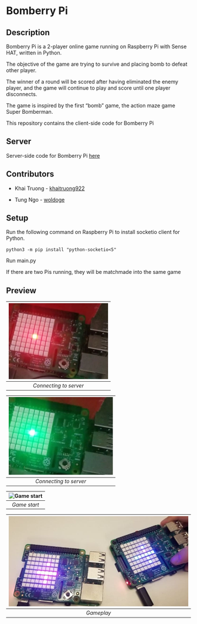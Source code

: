 # Bomberry Pi

## Description

Bomberry Pi is a 2-player online game running on Raspberry Pi with Sense HAT, written in Python. 

The objective of the game are trying to survive and placing bomb to defeat other player. 

The winner of a round will be scored after having eliminated the enemy player, and the game will continue to play and score until one player disconnects.

The game is inspired by the first “bomb” game, the action maze game Super Bomberman.

This repository contains the client-side code for Bomberry Pi

## Server

Server-side code for Bomberry Pi [here](https://github.com/khaitruong922/bomberry-pi-server)

## Contributors

- Khai Truong - [khaitruong922](https://github.com/khaitruong922)

- Tung Ngo - [woldoge](https://github.com/woldoge)

## Setup

Run the following command on Raspberry Pi to install socketio client for Python.

```
python3 -m pip install "python-socketio<5"
```

Run main.py

If there are two Pis running, they will be matchmade into the same game

## Preview

|![Connecting to server](Screenshots/connecting.png)|
|:--:| 
| *Connecting to server* |

|![Connected to server](Screenshots/connected.png)|
|:--:| 
| *Connecting to server* |

|![Game start](Screenshots/gamestart.png)|
|:--:| 
| *Game start* |

|![Gameplay](Screenshots/gameplay.png)|
|:--:| 
| *Gameplay* |
